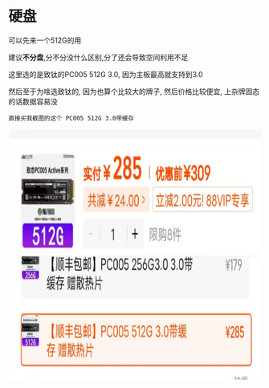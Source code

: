 # 硬盘

可以先来一个512G的用

建议**不分盘**,分不分没什么区别,分了还会导致空间利用不足

这里选的是致钛的PC005 512G 3.0, 因为主板最高就支持到3.0

然后至于为啥选致钛的, 因为也算个比较大的牌子, 然后价格比较便宜, 上杂牌固态的话数据容易没

`直接买我截图的这个 PC005 512G 3.0带缓存`

<a href="https://m.tb.cn/h.geDHA0ZsH07bP72?tk=70XvWDwVENP" target="_blank">
    <img src="../img/硬盘.png" height = 500px/>
</a>
